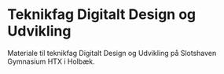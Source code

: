 # Teknikfag Digitalt Design og Udvikling 
Materiale til teknikfag Digitalt Design og Udvikling på Slotshaven Gymnasium HTX i Holbæk.
